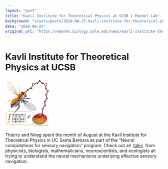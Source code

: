 ```yaml
---
layout: "post"
title: "Kavli Institute for Theoretical Physics at UCSB | Emonet Lab"
background: "assets/posts/2018-08-25-kavli-institute-for-theoretical-physics-at-ucsb-emonet-lab/snav18-thumb_0.png"
date: "2018-08-25"
original_url: "https://emonet.biology.yale.edu/news/kavli-institute-theoretical-physics-ucsb"
---
```

# Kavli Institute for Theoretical Physics at UCSB

![](assets/posts/2018-08-25-kavli-institute-for-theoretical-physics-at-ucsb-emonet-lab/snav18-thumb_0.png)

Thierry and Nirag spent the month of August at the Kavli Institute for Theoretical Physics in UC Santa Barbara as part of the “Neural computations for sensory navigation” program. Check out all  [talks](http://online.kitp.ucsb.edu/online/snav18/)  from physicists, biologists, mathematicians, neuroscientists, and ecologists all trying to understand the neural mechanisms underlying effective sensory navigation.